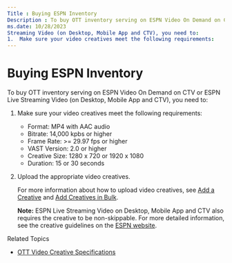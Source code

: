 ```yaml
---
Title : Buying ESPN Inventory
Description : To buy OTT inventory serving on ESPN Video On Demand on CTV or ESPN Live
ms.date: 10/28/2023
Streaming Video (on Desktop, Mobile App and CTV), you need to:
1.  Make sure your video creatives meet the following requirements:
---
```



# Buying ESPN Inventory



To buy OTT inventory serving on ESPN Video On Demand on CTV or ESPN Live
Streaming Video (on Desktop, Mobile App and CTV), you need to:

1.  Make sure your video creatives meet the following requirements:
    - Format: MP4 with AAC audio
    - Bitrate: 14,000 kpbs or higher
    - Frame Rate: \>= 29.97 fps or higher
    - VAST Version: 2.0 or higher
    - Creative Size: 1280 x 720 or 1920 x 1080
    - Duration: 15 or 30 seconds

2.  Upload the appropriate video creatives.

    For more information about how to upload video creatives, see
    <a href="add-a-creative.md" class="xref"
    title="You can add a creative by either uploading a spreadsheet or the creative files directly from your computer. Only secure content is supported.">Add
    a Creative</a> and <a href="add-creatives-in-bulk.md" class="xref"
    title="You can add multiple third-party, hosted, and native creatives to the Creative Manager simultaneously by either uploading a spreadsheet or the creative files directly from your computer. Only secure content is supported.">Add
    Creatives in Bulk</a>.

    

    <b>Note:</b> ESPN Live Streaming Video on
    Desktop, Mobile App and CTV also requires the creative to be
    non-skippable. For more detailed information, see the creative
    guidelines on the
    <a href="http://www.espn.com/adspecs/US/espn/index.md" class="xref"
    target="_blank">ESPN website</a>.

    

Related Topics

- <a href="ott-video-creative-specifications.md" class="xref">OTT Video
  Creative Specifications</a>




